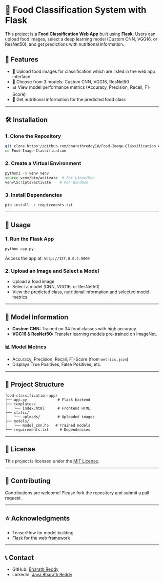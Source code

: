 # 🍔 Food Classification System with Flask

This project is a **Food Classification Web App** built using **Flask**. Users can upload food images, select a deep learning model (Custom CNN, VGG16, or ResNet50), and get predictions with nutritional information.

## 🚀 Features
- 📸 Upload food images for classification which are listed in the web app interface
- 🧠 Choose from 3 models: Custom CNN, VGG16, ResNet50
- 📊 View model performance metrics (Accuracy, Precision, Recall, F1-Score)
- 🥦 Get nutritional information for the predicted food class

---

## 🛠️ Installation
### 1. Clone the Repository
```bash
git clone https://github.com/bharathreddy18/Food-Image-Classification.git
cd Food-Image-Classification
```

### 2. Create a Virtual Environment
```bash
python3 -m venv venv
source venv/bin/activate  # For Linux/Mac
venv\Scripts\activate    # For Windows
```

### 3. Install Dependencies
```bash
pip install -r requirements.txt
```

---

## 🚦 Usage
### 1. Run the Flask App
```bash
python app.py
```
Access the app at: `http://127.0.0.1:5000`

### 2. Upload an Image and Select a Model
- Upload a food image
- Select a model (CNN, VGG16, or ResNet50)
- View the predicted class, nutritional information and selected model metrics

---

## 🧪 Model Information
- **Custom CNN:** Trained on 34 food classes with high accuracy.
- **VGG16 & ResNet50:** Transfer learning models pre-trained on ImageNet.

### 📊 Model Metrics
- Accuracy, Precision, Recall, F1-Score (from `metrics.json`)
- Displays True Positives, False Positives, etc.

---

## 📂 Project Structure
```
food-classification-app/
├── app.py              # Flask backend
├── templates/
│   └── index.html      # Frontend HTML
├── static/
│   └── uploads/        # Uploaded images
├── models/
│   └── model_cnn.h5   # Trained models
└── requirements.txt     # Dependencies
```

---

## 📜 License
This project is licensed under the [MIT License](LICENSE).

---

## 🙌 Contributing
Contributions are welcome! Please fork the repository and submit a pull request.

---

## ⭐ Acknowledgments
- TensorFlow for model building
- Flask for the web framework

---

## 📞 Contact
- GitHub: [Bharath Reddy](https://github.com/bharathreddy18)
- LinkedIn: [Jaya Bharath Reddy](https://linkedin.com/in/jaya-bharath-reddy-iska)
